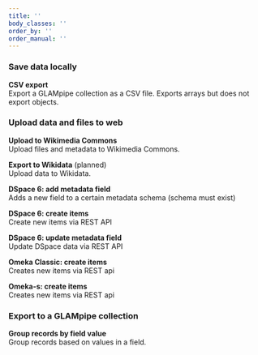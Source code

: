 ```yaml
---
title: ''
body_classes: ''
order_by: ''
order_manual: ''
---
```


### Save data locally

**CSV export**  
Export a GLAMpipe collection as a CSV file. Exports arrays but does not export objects.

### Upload data and files to web

**Upload to Wikimedia Commons**  
Upload files and metadata to Wikimedia Commons.

**Export to Wikidata** (planned)  
Upload data to Wikidata.

**DSpace 6: add metadata field**  
Adds a new field to a certain metadata schema (schema must exist)

**DSpace 6: create items**  
Create new items via REST API

**DSpace 6: update metadata field**  
Update DSpace data via REST API

**Omeka Classic: create items**  
Creates new items via REST api

**Omeka-s: create items**  
Creates new items via REST api

### Export to a GLAMpipe collection

**Group records by field value**  
Group records based on values in a field.